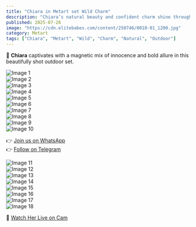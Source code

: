 ```yaml
---
title: "Chiara in Metart set Wild Charm"
description: "Chiara’s natural beauty and confident charm shine through in this irresistible photo series."
published: 2025-07-26
image: "https://cdn.elitebabes.com/content/250746/0010-01_1200.jpg"
category: Metart
tags: ["Chiara", "Metart", "Wild", "Charm", "Natural", "Outdoor"]
---
```


🌿 **Chiara** captivates with a magnetic mix of innocence and bold allure in this beautifully shot outdoor set.

![Image 1](https://cdn.elitebabes.com/content/250746/0010-01_1200.jpg)  
![Image 2](https://cdn.elitebabes.com/content/250746/0010-02_1200.jpg)  
![Image 3](https://cdn.elitebabes.com/content/250746/0010-03_1200.jpg)  
![Image 4](https://cdn.elitebabes.com/content/250746/0010-04_1200.jpg)  
![Image 5](https://cdn.elitebabes.com/content/250746/0010-05_1200.jpg)  
![Image 6](https://cdn.elitebabes.com/content/250746/0010-06_1200.jpg)  
![Image 7](https://cdn.elitebabes.com/content/250746/0010-07_1200.jpg)  
![Image 8](https://cdn.elitebabes.com/content/250746/0010-08_1200.jpg)  
![Image 9](https://cdn.elitebabes.com/content/250746/0010-09_1200.jpg)  
![Image 10](https://cdn.elitebabes.com/content/250746/0010-10_1200.jpg)  

👉 [Join us on WhatsApp](https://whatsapp.com/channel/0029VaMsUAp7tkjI8KcaRn10)  
👉 [Follow on Telegram](https://t.me/Xibabes)  

![Image 11](https://cdn.elitebabes.com/content/250746/0010-11_1200.jpg)  
![Image 12](https://cdn.elitebabes.com/content/250746/0010-12_1200.jpg)  
![Image 13](https://cdn.elitebabes.com/content/250746/0010-13_1200.jpg)  
![Image 14](https://cdn.elitebabes.com/content/250746/0010-14_1200.jpg)  
![Image 15](https://cdn.elitebabes.com/content/250746/0010-15_1200.jpg)  
![Image 16](https://cdn.elitebabes.com/content/250746/0010-16_1200.jpg)  
![Image 17](https://cdn.elitebabes.com/content/250746/0010-17_1200.jpg)  
![Image 18](https://cdn.elitebabes.com/content/250746/0010-18_1200.jpg)  

🔞 [Watch Her Live on Cam](https://redirecting-kappa.vercel.app/)
